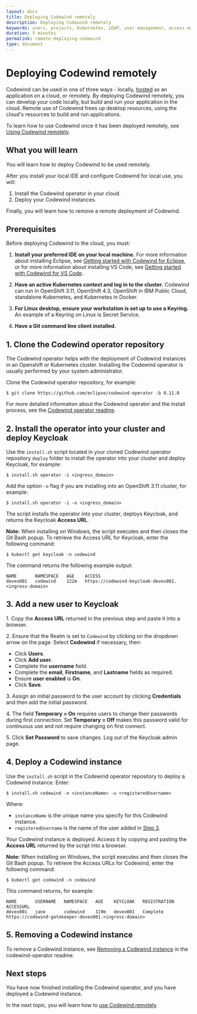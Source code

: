 ```yaml
---
layout: docs
title: Deploying Codewind remotely
description: Deploying Codewind remotely
keywords: users, projects, Kubernetes, LDAP, user management, access management, login, deployment, pod, security, securing cloud connection, remote deployment of Codewind
duration: 5 minutes
permalink: remote-deploying-codewind
type: document
---
```


# Deploying Codewind remotely

Codewind can be used in one of three ways - locally, [hosted](./che-installinfo.html) as an application on a cloud, or remotely. By deploying Codewind remotely, you can develop your code locally, but build and run your application in the cloud. Remote use of Codewind frees up desktop resources, using the cloud's resources to build and run applications. 

To learn how to use Codewind once it has been deployed remotely, see [Using Codewind remotely](remote-codewind-overview.html).

## What you will learn

You will learn how to deploy Codewind to be used remotely. 

After you install your local IDE and configure Codewind for local use, you will:

1. Install the Codewind operator in your cloud.
2. Deploy your Codewind instances. 

Finally, you will learn how to remove a remote deployment of Codewind.

## Prerequisites

Before deploying Codewind to the cloud, you must:

1. **Install your preferred IDE on your local machine.** For more information about installing Eclipse, see [Getting started with Codewind for Eclipse](eclipse-getting-started.html), or for more information about installing VS Code, see [Getting started with Codewind for VS Code](vsc-getting-started.html).

2. **Have an active Kubernetes context and log in to the cluster.** Codewind can run in OpenShift 3.11, OpenShift 4.3, OpenShift in IBM Public Cloud, standalone Kubernetes, and Kubernetes in Docker.

3. **For Linux desktop, ensure your workstation is set up to use a Keyring.** An example of a Keyring on Linux is Secret Service. 

4. **Have a Git command line client installed.**

## 1. Clone the Codewind operator repository

The Codewind operator helps with the deployment of Codewind instances in an Openshift or Kubernetes cluster. Installing the Codewind operator is usually performed by your system administrator. 

Clone the Codewind operator repository, for example: 

`$ git clone https://github.com/eclipse/codewind-operator -b 0.11.0`

For more detailed information about the Codewind operator and the install process, see the [Codewind operator readme](https://github.com/eclipse/codewind-operator/blob/master/README.md).

## 2. Install the operator into your cluster and deploy Keycloak

Use the `install.sh` script located in your cloned Codewind operator repository `deploy` folder to install the operator into your cluster and deploy Keycloak, for example:

`$ install.sh operator -i <ingress_domain>`

Add the option `-o` flag if you are installing into an OpenShift 3.11 cluster, for example: 

`$ install.sh operator -i -o <ingress_domain>`

The script installs the operator into your cluster, deploys Keycloak, and returns the Keycloak **Access URL**.

**Note:** When installing on Windows, the script executes and then closes the Git Bash popup. To retrieve the Access URL for Keycloak, enter the following command:

`$ kubectl get keycloak -n codewind`

The command returns the following example output:

```
NAME       NAMESPACE   AGE    ACCESS
devex001   codewind    122m   https://codewind-keycloak-devex001.<ingress-domain>
```

## 3. Add a new user to Keycloak

1\. Copy the **Access URL** returned in the previous step and paste it into a browser.  

2\. Ensure that the Realm is set to `Codewind` by clicking on the dropdown arrow on the page. Select **Codewind** if necessary, then:

- Click **Users**.
- Click **Add user**.
- Complete the **username** field.
- Complete the **email**, **Firstname**, and **Lastname** fields as required.
- Ensure **user enabled** is **On**.
- Click **Save**.

3\. Assign an initial password to the user account by clicking **Credentials** and then add the initial password.

4\. The field **Temporary = On** requires users to change their passwords during first connection. Set **Temporary = Off** makes this password valid for continuous use and not require changing on first connect.

5\. Click **Set Password** to save changes. Log out of the Keycloak admin page.

## 4. Deploy a Codewind instance

Use the `install.sh` script in the Codewind operator repository to deploy a Codewind instance. Enter:

`$ install.sh codewind -n <instanceName> -u <registeredUsername>`

Where:
- `instanceName` is the unique name you specify for this Codewind instance.
- `registeredUsername` is the name of the user added in [Step 3](#3-add-a-new-user-to-keycloak).

Your Codewind instance is deployed. Access it by copying and pasting the **Access URL** returned by the script into a browser. 

**Note:** When installing on Windows, the script executes and then closes the Git Bash popup. To retrieve the Access URLs for Codewind, enter the following command:

`$ kubectl get codewind -n codewind`

This command returns, for example:

```
NAME       USERNAME   NAMESPACE   AGE    KEYCLOAK   REGISTRATION   ACCESSURL
devex001   jane       codewind    119m   devex001   Complete       https://codewind-gatekeeper-devex001.<ingress-domain>
```

## 5. Removing a Codewind instance

To remove a Codewind instance, see [Removing a Codewind instance](https://github.com/eclipse/codewind-operator/blob/master/README.md#removing-a-codewind-instance) in the codewind-operator readme.

## Next steps

You have now finished installing the Codewind operator, and you have deployed a Codewind instance.

In the next topic, you will learn how to [use Codewind remotely](./remote-codewind-overview.html).
